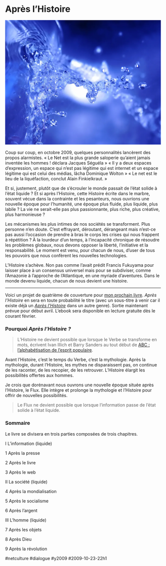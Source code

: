 # Après l’Histoire

![](_i/Exploding_with_Water1.webp)

Coup sur coup, en octobre 2009, quelques personnalités lancèrent des propos alarmistes. « Le Net est la plus grande saloperie qu’aient jamais inventée les hommes ! déclara Jacques Séguéla » « Il y a deux espaces d’expression, un espace qui n’est pas légitime qui est internet et un espace légitime qui est celui des médias, lâcha Dominique Wolton » « Le net est le lieu de la liquéfaction, conclut Alain Finkielkraut. »

Et si, justement, plutôt que de s’écrouler le monde passait de l’état solide à l’état liquide ? Et si après l’Histoire, cette Histoire écrite dans le marbre, souvent vécue dans la contrainte et les pesanteurs, nous ouvrions une nouvelle époque pour l’humanité, une époque plus fluide, plus liquide, plus labile ? La vie ne serait-elle pas plus passionnante, plus riche, plus créative, plus harmonieuse ?

Les mécanismes les plus intimes de nos sociétés se transforment. Plus personne n’en doute. C’est effrayant, déroutant, dérangeant mais n’est-ce pas aussi l’occasion de prendre à bras le corps les crises qui nous frappent à répétition ? À la lourdeur d’un temps, à l’incapacité chronique de résoudre les problèmes globaux, nous devons opposer la liberté, l’initiative et la responsabilité. Le moment est venu, pour chacun de nous, d’user de tous les pouvoirs que nous confèrent les nouvelles technologies.

L’Histoire s’achève. Non pas comme l’avait prédit Francis Fukuyama pour laisser place à un consensus universel mais pour se subdiviser, comme l’Amazonie à l’approche de l’Atlantique, en une myriade d’aventures. Dans le monde devenu liquide, chacun de nous devient une histoire.

---

Voici un projet de quatrième de couverture pour [mon prochain livre](#flux). *Après l’Histoire* en sera en toute probabilité le titre (avec un sous-titre à venir car il existe déjà un [*Après l’Histoire*](http://www.amazon.fr/Apr%C3%A8s-lHistoire-Philippe-Muray/dp/2070783839) dans un autre genre). Sortie maintenant prévue pour début avril. L’ebook sera disponible en lecture gratuite dès le courant février.

### Pourquoi *Après l’Histoire ?*

> L’Histoire ne devient possible que lorsque le Verbe se transforme en mots, écrivent Ivan Illich et Barry Sanders au tout début de [ABC : l’alphabétisation de l’esprit populaire](http://www.amazon.com/ABC-lalphab%C3%A9tisation-populaire-Ivan-Illich).

Avant l’Histoire, c’est le temps du Verbe, c’est la mythologie. Après la mythologie, durant l’Histoire, les mythes ne disparaissent pas, on continue de les raconter, de les recopier, de les retrouver. L’Histoire élargit les possibilités offertes aux hommes.

Je crois que dorénavant nous ouvrons une nouvelle époque située après l’Histoire, le Flux. Elle intègre et prolonge la mythologie et l’Histoire pour offrir de nouvelles possibilités.

> Le Flux ne devient possible que lorsque l’information passe de l’état solide à l’état liquide.

### Sommaire

Le livre se divisera en trois parties composées de trois chapitres.

I L’information (liquide)

1 Après la presse

2 Après le livre

3 Après le web

II La société (liquide)

4 Après la mondialisation

5 Après le socialisme

6 Après l’argent

III L’homme (liquide)

7 Après les objets

8 Après Dieu

9 Après la révolution

#netculture #dialogue #y2009 #2009-10-23-22h1
